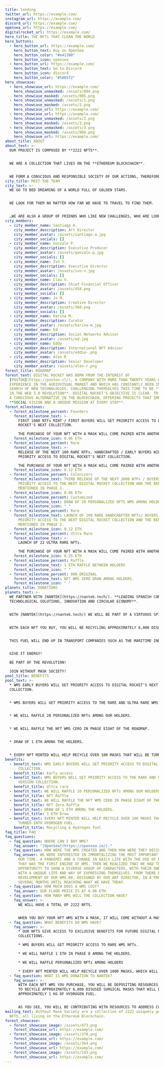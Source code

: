 ```yaml
---
title: landing
twitter_url: https://example.com/
instagram_url: https://example.com/
discord_url: https://example.com/
opensea_url: https://example.com/
digitalrocket_url: https://example.com/
hero_title: THE NFTs THAT CLEAN THE WORLD
hero_buttons:
  - hero_button_url: https://example.com/
    hero_button_text: Buy on OpenSea
    hero_button_color: "#e41388"
    hero_button_icon: opensea
  - hero_button_url: https://example.com/
    hero_button_text: Go to Discord
    hero_button_icon: discord
    hero_button_color: "#5865f2"
hero_showcase:
  - hero_showcase_url: https://example.com/
    hero_showcase_unmasked: /assets/004.png
    hero_showcase_masked: /assets/005.png
  - hero_showcase_unmasked: /assets/1.png
    hero_showcase_masked: /assets/2.png
    hero_showcase_url: https://example.com/
  - hero_showcase_url: https://example.com/
    hero_showcase_unmasked: /assets/2.png
    hero_showcase_masked: /assets/3.png
  - hero_showcase_unmasked: /assets/3.png
    hero_showcase_masked: /assets/004.png
    hero_showcase_url: https://example.com/
about_title: ABOUT
about_text: >-
  OUR PROJECT IS COMPOSED BY **2222 NFTS**.


  WE ARE A COLLECTION THAT LIVES ON THE **ETHEREUM BLOCKCHAIN**.


  WE FORM A CONSCIOUS AND RESPONSIBLE SOCIETY OF OUR ACTIONS, THEREFORE, WHEN PURCHASING AN  WMS NFT WE WILL BE HELPING TO **RECOVER DISUSED MASKS TO CONVERT THEM INTO ENERGY**.
city_title: MEET THE TEAM
city_text: >-
  WE GO TO BED DREAMING OF A WORLD FULL OF GOLDEN STARS.


  WE LOOK FOR THEM NO MATTER HOW FAR WE HAVE TO TRAVEL TO FIND THEM.


  …WE ARE ALSO A GROUP OF FRIENDS WHO LIKE NEW CHALLENGES, WHO ARE LOOKING FOR **NEW HORIZONS THAT MAKE US VIBRATE AT NIGHT AND DREAM BY DAY**…
city_members:
  - city_member_name: Santiago A.
    city_member_description: Art Director
    city_member_avatar: /assets/santiago-a.jpg
    city_member_socials: []
  - city_member_name: Gonzalo P.
    city_member_description: Executive Producer
    city_member_avatar: /assets/gonzalo-p.jpg
    city_member_socials: []
  - city_member_name: Ivo V.
    city_member_description: Executive Director
    city_member_avatar: /assets/ivo-v.jpg
    city_member_socials: []
  - city_member_name: Clau V.
    city_member_description: Chief Financial Officer
    city_member_avatar: /assets/458.png
    city_member_socials: []
  - city_member_name: Jo M.
    city_member_description: Creative Director
    city_member_avatar: /assets/360.png
    city_member_socials: []
  - city_member_name: Karina M.
    city_member_description: Curator
    city_member_avatar: /assets/karina-m.jpg
  - city_member_name: Ed
    city_member_description: Social Networks Advisor
    city_member_avatar: /assets/ed.jpg
  - city_member_name: Eddy
    city_member_description: International NFT Advisor
    city_member_avatar: /assets/eddie-.png
  - city_member_name: Alen R
    city_member_description: Senior Developer
    city_member_avatar: /assets/alen-r.png
forest_title: ROADMAP
forest_text: DIGITAL ROCKET WAS BORN FROM THE INTEREST OF
  [POSTON](https://poston.cl/), A COMPANY WITH MORE THAN TWENTY YEARS OF
  EXPERIENCE IN THE AUDIOVISUAL MARKET AND WHICH HAS CONSTANTLY BEEN IN THE
  SEARCH OF NEW TECHNOLOGIES. CHALLENGING THEMSELVES THIS TIME TO BE **PIONEERS
  IN THE WEB 3.0 REVOLUTION**. DIGITAL ROCKET'S OBJECTIVE IS CLEAR. TO ENTER AS
  A CONSCIOUS ALTERNATIVE IN THE BLOCKCHAIN, OFFERING PROJECTS THAT IMPREGNATE A
  **SOCIAL VISION AND A UNIQUE MISSION AT EVERY STEP**.
forest_milestones:
  - forest_milestone_percent: Founders
    forest_milestone_text: >-
      FIRST 1000 NTFs MINT / FIRST BUYERS WILL GET PRIORITY ACCESS TO DIGITAL
      ROCKET'S NEXT COLLECTION.

      THE PURCHASE OF YOUR NFT WITH A MASK WILL COME PAIRED WITH ANOTHER NFT IN ITS NON-MASK VERSION. ADDITIONALLY WHEN YOU BUY YOUR NFT YOU WILL BE RECYCLING 6,000 DISUSED MASKS, WHICH WILL BECOME 1K OF HYDROGEN FUEL THANKS TO OUR ALLIANCE WITH THE INNOVATIVE SPANISH COMPANY [NANTEK](https://nantek.tech/).
    forest_milestone_icon: 0.06 ETH
  - forest_milestone_percent: Rare
    forest_milestone_text: >-
      RELEASE OF THE NEXT 100 RARE NTFs. HANDCRAFTED / EARLY BUYERS WILL GET
      PRIORITY ACCESS TO DIGITAL ROCKET'S NEXT COLLECTION.

      THE PURCHASE OF YOUR NFT WITH A MASK WILL COME PAIRED WITH ANOTHER NFT IN ITS NON-MASK VERSION. ADDITIONALLY WHEN YOU BUY YOUR NFT YOU WILL BE RECYCLING 12,000 DISUSED MASKS, WHICH WILL BECOME 1K OF HYDROGEN FUEL.
    forest_milestone_icon: 0.12 ETH
  - forest_milestone_percent: Colonizers
    forest_milestone_text: THIRD RELEASE OF THE NEXT 1000 NTFs / BUYERS WILL GET
      PRIORITY ACCESS TO THE NEXT DIGITAL ROCKET COLLECTION AND THE BENEFITS
      MENTIONED IN PHASE 1.
    forest_milestone_icon: 0.06 ETH
  - forest_milestone_percent: Customized
    forest_milestone_text: DRAW OF 20 PERSONALIZED NFTS WMS AMONG HOLDERS.
    forest_milestone_icon: " "
  - forest_milestone_percent: Rare
    forest_milestone_text: LAUNCH OF 100 RARE HANDCRAFTED NFTs/ BUYERS WILL GET
      PRIORITY ACCESS TO THE NEXT DIGITAL ROCKET COLLECTION AND THE BENEFITS
      MENTIONED IN PHASE 2.
    forest_milestone_icon: 0.12 ETH
  - forest_milestone_percent: Ultra Rare
    forest_milestone_text: >-
      LAUNCH OF 22 ULTRA RARE NFTs.

      THE PURCHASE OF YOUR NFT WITH A MASK WILL COME PAIRED WITH ANOTHER NFT IN ITS NON-MASK VERSION. ADDITIONALLY WHEN YOU BUY YOUR NFT YOU WILL BE RECYCLING 24,000 DISUSED MASKS, WHICH WILL BE CONVERTED INTO 4K OF HYDROGEN FUEL.
    forest_milestone_icon: 0.25 ETH
  - forest_milestone_percent: Raffle
    forest_milestone_text: 1 ETH RAFFLE BETWEEN HOLDERS
    forest_milestone_icon: " "
  - forest_milestone_percent: 000_ORIGINAL
    forest_milestone_text: NFT WMS ZERO DRAW AMONG HOLDERS.
    forest_milestone_icon: " "
planets_title: DONATIONS
planets_text: >-
  WE PARTNER WITH [NANTEK](https://nantek.tech/). **LEADING SPANISH COMPANY IN
  TECHNOLOGICAL SOLUTIONS, INNOVATION AND CIRCULAR ECONOMY**.


  WITH [NANTEK](https://nantek.tech/) WE WILL BE PART OF A VIRTUOUS SPIRAL.


  WITH EACH NFT YOU BUY, YOU WILL BE RECYCLING APPROXIMATELY 6,000 DISUSED MASKS THAT WILL BE CONVERTED INTO APPROXIMATELY 1K OF HYDROGEN FUEL.


  THIS FUEL WILL END UP IN TRANSPORT COMPANIES SUCH AS THE MARITIME INDUSTRY, IN WHICH CURRENT REGULATIONS REQUIRE THE USE OF SULFATE-FREE FUELS AND WHERE HYDROGEN COMES INTO PLAY.


  GIVE IT ENERGY!

  BE PART OF THE REVOLUTION!

  JOIN WITHOUT MASK SOCIETY!
pool_title: BENEFITS
pool_text: >-
  * WMS EARLY BUYERS WILL GET PRIORITY ACCESS TO DIGITAL ROCKET'S NEXT
  COLLECTION.


  * WMS BUYERS WILL GET PRIORITY ACCESS TO THE RARE AND ULTRA RARE WMS VERSION COLLECTION.


  * WE WILL RAFFLE 20 PERSONALIZED NFTs AMONG OUR HOLDERS.


  * WE WILL RAFFLE THE NFT WMS CERO IN PHASE EIGHT OF THE ROADMAP.


  * DRAW OF 1 ETH AMONG THE HOLDERS.


  * EVERY NFT MINTED WILL HELP RECYCLE OVER 100 MASKS THAT WILL BE TURNED INTO HYDROGEN FUEL.
benefits:
  - benefit_text: WMS EARLY BUYERS WILL GET PRIORITY ACCESS TO DIGITAL ROCKET'S NEXT
      COLLECTION.
    benefit_title: Early access
  - benefit_text: WMS BUYERS WILL GET PRIORITY ACCESS TO THE RARE AND ULTRA RARE WMS
      VERSION COLLECTION.
    benefit_title: Ultra rare
  - benefit_text: WE WILL RAFFLE 20 PERSONALIZED NFTs AMONG OUR HOLDERS.
    benefit_title: NFT Raffle
  - benefit_text: WE WILL RAFFLE THE NFT WMS CERO IN PHASE EIGHT OF THE ROADMAP.
    benefit_title: NFT Zero Raffle
  - benefit_text: DRAW OF 1 ETH AMONG THE HOLDERS.
    benefit_title: 1 ETH Draw
  - benefit_text: EVERY NFT MINTED WILL HELP RECYCLE OVER 100 MASKS THAT WILL BE
      TURNED INTO HYDROGEN FUEL.
    benefit_title: Recycling & Hydrogen fuel
faq_title: FAQ
faq_questions:
  - faq_question: WHERE CAN I BUY WMS?
    faq_answer: "[OpenSea](https://opensea.io/)."
  - faq_question: HOW WERE THE WMS CREATED AND THEN HOW WERE THEY DESIGNED?
    faq_answer: WE WERE INTERESTED IN IMMORTALIZING THE MOST IMPORTANT MILESTONE OF
      OUR TIME. A PANDEMIC AND A CHANGE IN DAILY LIFE WITH THE USE OF MASKS,
      THAT WAS THE FIRST ENGINE OF WMS. THEN WE REALIZED THAT WE HAD THE
      OPPORTUNITY TO SHOW A DIVERSE GROUP OF CHARACTERS, WITH THEIR OWN ART AND
      WITH A UNIQUE LIFE AND WAY OF EXPRESSING THEMSELVES. FROM THERE BEGAN THE
      DEVELOPMENT OF OUR WMS 00, DESIGNED BY OUR ART DIRECTOR, IN A PROCESS OF
      SEVERAL MONTHS UNTIL REACHING WHAT WE HAVE TODAY.
  - faq_question: HOW MUCH DOES A WMS COST?
    faq_answer: OUR FLOOR PRICE IS AT 0.06 ETH.
  - faq_question: HOW MANY WMS WILL THE COLLECTION HAVE?
    faq_answer: >-
      WE WILL HAVE A TOTAL OF 2222 NFTS.


      WHEN YOU BUY YOUR NFT WMS WITH A MASK, IT WILL COME WITHOUT A MASK. THAT IS TO SAY YOU GET 2X1.
  - faq_question: WHAT BENEFITS DO WMS HAVE?
    faq_answer: >-
      * OUR NFTS GIVE ACCESS TO EXCLUSIVE BENEFITS FOR FUTURE DIGITAL ROCKET
      COLLECTIONS.

      * WMS BUYERS WILL GET PRIORITY ACCESS TO RARE WMS NFTs.

      * WE WILL RAFFLE 1 ETH IN PHASE 8 AMONG THE HOLDERS.

      * WE WILL RAFFLE PERSONALIZED NFTs AMONG HOLDERS

      * EVERY NFT MINTED WILL HELP RECYCLE OVER 1000 MASKS, WHICH WILL BE TURNED INTO HYDROGEN FUEL.
  - faq_question: WHAT IS WMS DONATION TO NANTEK?
    faq_answer: >-
      WITH EACH NFT WMS YOU PURCHASE, YOU WILL BE DEPOSITING RESOURCES TO NANTEK
      TO RECYCLE APPROXIMATELY 6,000 DISUSED SURGICAL MASKS THAT WILL BECOME
      APPROXIMATELY 1 KG OF HYDROGEN FUEL.


      AS YOU SEE, YOU WILL BE CONTRIBUTING WITH RESOURCES TO ADDRESS CURRENT AND FUTURE PROBLEMS IN RELATION TO THE ENVIRONMENTAL CRISIS.
mailing_text: Without Mask Society are a collection of 2222 uniquely generated
  NFTS, all living on the Ethereum Blockchain.
forest_showcase:
  - forest_showcase_image: /assets/473.png
    forest_showcase_url: https://example.com/
  - forest_showcase_image: /assets/370.png
    forest_showcase_url: https://example.com/
  - forest_showcase_image: /assets/364.png
    forest_showcase_url: https://example.com/
  - forest_showcase_image: /assets/143.png
    forest_showcase_url: https://example.com/
---
```

